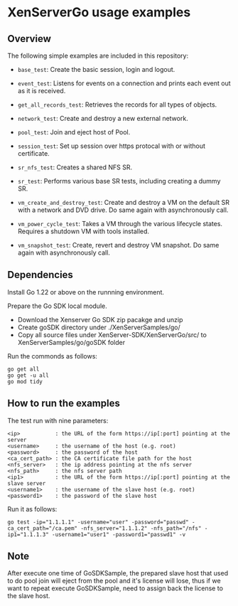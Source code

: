 # XenServerGo usage examples

## Overview

The following simple examples are included in this repository:

-  `base_test`: Create the basic session, login and logout.

-  `event_test`: Listens for events on a connection and prints each event out 
    as it is received.

-  `get_all_records_test`: Retrieves the records for all types of objects.

-  `network_test`: Create and destroy a new external network.

-  `pool_test`: Join and eject host of Pool.

-  `session_test`: Set up session over https protocal with or without certificate.

-  `sr_nfs_test`: Creates a shared NFS SR.

-  `sr_test`: Performs various base SR tests, including creating
    a dummy SR.

-  `vm_create_and_destroy_test`: Create and destroy a VM on the default SR with a network and DVD drive. Do same again with asynchronously call.

-  `vm_power_cycle_test`: Takes a VM through the various lifecycle states. Requires a 
    shutdown VM with tools installed.

-  `vm_snapshot_test`: Create, revert and destroy VM snapshot. Do same again with asynchronously call.


## Dependencies

Install Go 1.22 or above on the runnning environment.

Prepare the Go SDK local module. 
- Download the Xenserver Go SDK zip pacakge and unzip
- Create goSDK directory under ./XenServerSamples/go/
- Copy all source files under XenServer-SDK/XenServerGo/src/ to XenServerSamples/go/goSDK folder

Run the commonds as follows:
```
go get all
go get -u all
go mod tidy
```

## How to run the examples

The test run with nine parameters:

```
<ip>           : the URL of the form https://ip[:port] pointing at the server
<username>     : the username of the host (e.g. root)
<password>     : the password of the host
<ca_cert_path> : the CA certificate file path for the host
<nfs_server>   : the ip address pointing at the nfs server
<nfs_path>     : the nfs server path
<ip1>          : the URL of the form https://ip[:port] pointing at the slave server
<username1>    : the username of the slave host (e.g. root)
<password1>    : the password of the slave host
```

Run it as follows:

```
go test -ip="1.1.1.1" -username="user" -password="passwd" -ca_cert_path="/ca.pem" -nfs_server="1.1.1.2" -nfs_path="/nfs" -ip1="1.1.1.3" -username1="user1" -password1="passwd1" -v
```

## Note

After execute one time of GoSDKSample, the prepared slave host that used to do pool join will eject from the pool and it's license will lose, thus if we want to repeat execute GoSDKSample, need to assign back the license to the slave host.